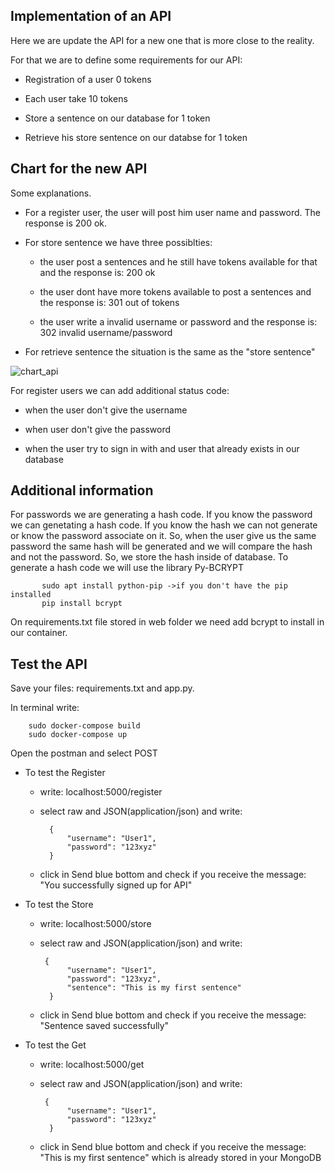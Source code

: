 ## Implementation of an API

Here we are update the API for a new one that is more close to the reality. 

For that we are to define some requirements for our API:

- Registration of a user 0 tokens

- Each user take 10 tokens

- Store a sentence on our database for 1 token

- Retrieve his store sentence on our databse for 1 token

## Chart for the new API

Some explanations.

- For a register user, the user will post him user name and password. The response is 200 ok.

- For store sentence we have three possiblties:

    - the user post a sentences and he still have tokens available for that and the response is: 200 ok
    
    - the user dont have more tokens available to post a sentences and the response is: 301 out of tokens
    
    - the user write a invalid username or password and the response is: 302 invalid username/password

- For retrieve sentence the situation is the same as the "store sentence"

![chart_api](https://user-images.githubusercontent.com/37953610/58341475-35fb8f80-7e46-11e9-848e-c8ed09f294c4.JPG)

For register users we can add additional status code:

- when the user don't give the username

- when user don't give the password

- when the user try to sign in with and user that already exists in our database

## Additional information
   For passwords we are generating a hash code.
   If you know the password we can genetating a hash code.
   If you know the hash we can not generate or know the password associate on it.
   So, when the user give us the same password the same hash will be generated and we will compare the hash and not the password.
   So, we store the hash inside of database.
   To generate a hash code we will use the library Py-BCRYPT
   
           sudo apt install python-pip ->if you don't have the pip installed 
           pip install bcrypt
  
   On requirements.txt file stored in web folder we need add bcrypt to install in our container.
   
   
## Test the API
Save your files: requirements.txt and app.py.

In terminal write:

        sudo docker-compose build
        sudo docker-compose up

Open the postman and select POST

- To test the Register 
    - write: localhost:5000/register
    - select raw and JSON(application/json) and write:
    
            {
                "username": "User1",
                "password": "123xyz"
            }    
    - click in Send blue bottom and check if you receive the message: "You successfully signed up for API"
    
- To test the Store 
    - write: localhost:5000/store
    - select raw and JSON(application/json) and write:
    
           {
                "username": "User1",
                "password": "123xyz",
                "sentence": "This is my first sentence"
            }
     - click in Send blue bottom and check if you receive the message: "Sentence saved successfully"   
     
 - To test the Get 
    - write: localhost:5000/get
    - select raw and JSON(application/json) and write:
    
           {
                "username": "User1",
                "password": "123xyz"
            }
     - click in Send blue bottom and check if you receive the message: "This is my first sentence" which is already stored in your MongoDB    
        

